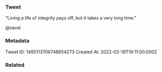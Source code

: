 ### Tweet
"Living a life of integrity pays off, but it takes a very long time."

@naval

### Metadata
Tweet ID: 1495113706748854273
Created At: 2022-02-19T19:11:00.000Z

### Related

